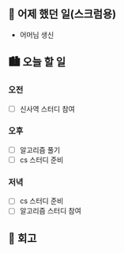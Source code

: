 ## 🌃 어제 했던 일(스크럼용)

- 어머님 생신

## 🏙️ 오늘 할 일

### 오전

- [ ] 신사역 스터디 참여

### 오후 

- [ ] 알고리즘 풀기
- [ ] cs 스터디 준비

### 저녁

- [ ] cs 스터디 준비
- [ ] 알고리즘 스터디 참여

## 🌆 회고
